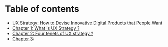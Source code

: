 # Table of contents

* [UX Strategy: How to Devise Innovative Digital Products that People Want](README.md)
* [Chapter 1: What is UX Strategy ?](chapter-1-what-is-ux-strategy.md)
* [Chapter 2: Four tenets of UX strategy ?](chapter-2-four-tenets-of-ux-strategy.md)
* [Chapter 3:](chapter-3.md)

